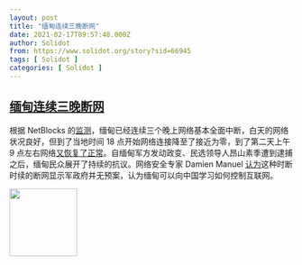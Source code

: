 ```yaml
---
layout: post
title: "缅甸连续三晚断网"
date: 2021-02-17T09:57:48.000Z
author: Solidot
from: https://www.solidot.org/story?sid=66945
tags: [ Solidot ]
categories: [ Solidot ]
---
```

<!--1613555868000-->
[缅甸连续三晚断网](https://www.solidot.org/story?sid=66945)
------

<div>
根据 NetBlocks 的<a href="https://twitter.com/netblocks/status/1361748164936613889">监测</a>，缅甸已经连续三个晚上网络基本全面中断，白天的网络状况良好，但到了当地时间 18 点开始网络连接降至了接近为零，到了第二天上午 9 点左右网络<a href="https://twitter.com/netblocks/status/1361867349431844865" target="_blank">又恢复了正常</a>。自缅甸军方发动政变、民选领导人昂山素季遭到逮捕之后，缅甸民众展开了持续的抗议。网络安全专家 Damien Manuel <a href="https://www.theguardian.com/world/2021/feb/17/myanmars-internet-shutdown-whats-going-on-and-it-crush-dissent">认为</a>这种时断时续的断网显示军政府并无预案，认为缅甸可以向中国学习如何控制互联网。<p><img src="https://img.solidot.org//0/446/liiLIZF8Uh6yM.jpg" height="120" style="display:block"/></p>
</div>
